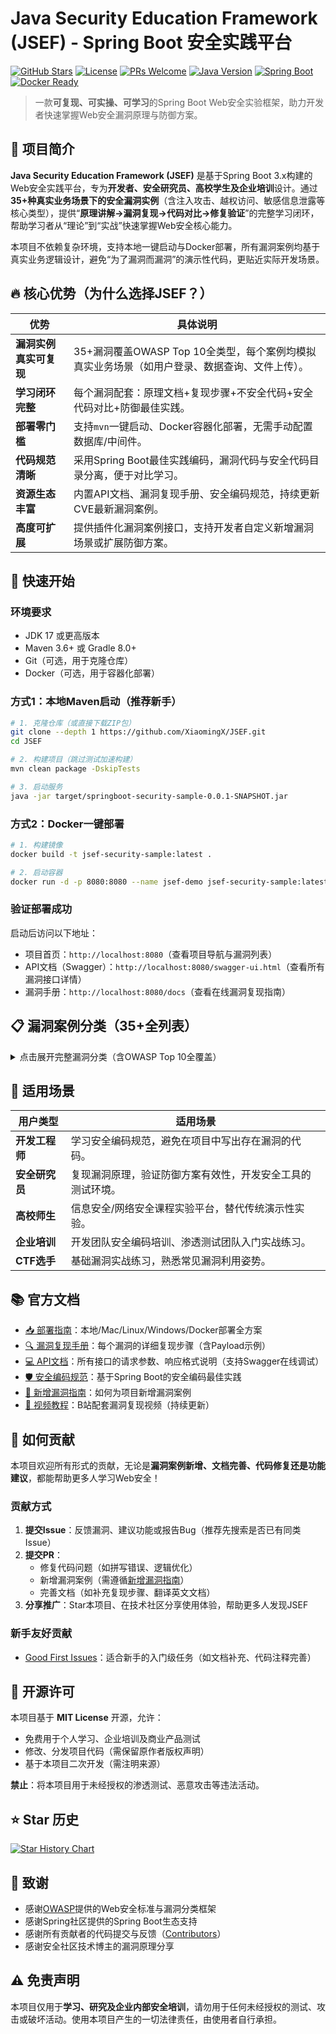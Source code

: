 # Java Security Education Framework (JSEF) - Spring Boot 安全实践平台
[![GitHub Stars](https://img.shields.io/github/stars/XiaomingX/JSEF?style=social&label=Star%20This%20Repo)](https://github.com/XiaomingX/JSEF)
[![License](https://img.shields.io/badge/License-MIT-green.svg)](LICENSE)
[![PRs Welcome](https://img.shields.io/badge/PRs-Welcome-brightgreen.svg)](CONTRIBUTING.md)
[![Java Version](https://img.shields.io/badge/Java-17%2B-blue.svg)](https://www.oracle.com/java/technologies/downloads/#java17)
[![Spring Boot](https://img.shields.io/badge/Spring%20Boot-3.x-orange.svg)](https://spring.io/projects/spring-boot)
[![Docker Ready](https://img.shields.io/badge/Docker-Supported-blue.svg)](docs/docker-deployment.md)

> 一款**可复现、可实操、可学习**的Spring Boot Web安全实验框架，助力开发者快速掌握Web安全漏洞原理与防御方案。


## 📖 项目简介
**Java Security Education Framework (JSEF)** 是基于Spring Boot 3.x构建的Web安全实践平台，专为**开发者、安全研究员、高校学生及企业培训**设计。通过**35+种真实业务场景下的安全漏洞实例**（含注入攻击、越权访问、敏感信息泄露等核心类型），提供“**原理讲解→漏洞复现→代码对比→修复验证**”的完整学习闭环，帮助学习者从“理论”到“实战”快速掌握Web安全核心能力。

本项目不依赖复杂环境，支持本地一键启动与Docker部署，所有漏洞案例均基于真实业务逻辑设计，避免“为了漏洞而漏洞”的演示性代码，更贴近实际开发场景。


## 🔥 核心优势（为什么选择JSEF？）
| 优势                | 具体说明                                                                 |
|---------------------|--------------------------------------------------------------------------|
| **漏洞实例真实可复现** | 35+漏洞覆盖OWASP Top 10全类型，每个案例均模拟真实业务场景（如用户登录、数据查询、文件上传）。 |
| **学习闭环完整**     | 每个漏洞配套：原理文档+复现步骤+不安全代码+安全代码对比+防御最佳实践。         |
| **部署零门槛**       | 支持`mvn`一键启动、Docker容器化部署，无需手动配置数据库/中间件。             |
| **代码规范清晰**     | 采用Spring Boot最佳实践编码，漏洞代码与安全代码目录分离，便于对比学习。       |
| **资源生态丰富**     | 内置API文档、漏洞复现手册、安全编码规范，持续更新CVE最新漏洞案例。           |
| **高度可扩展**       | 提供插件化漏洞案例接口，支持开发者自定义新增漏洞场景或扩展防御方案。         |


## 🚀 快速开始
### 环境要求
- JDK 17 或更高版本
- Maven 3.6+ 或 Gradle 8.0+
- Git（可选，用于克隆仓库）
- Docker（可选，用于容器化部署）

### 方式1：本地Maven启动（推荐新手）
```bash
# 1. 克隆仓库（或直接下载ZIP包）
git clone --depth 1 https://github.com/XiaomingX/JSEF.git
cd JSEF

# 2. 构建项目（跳过测试加速构建）
mvn clean package -DskipTests

# 3. 启动服务
java -jar target/springboot-security-sample-0.0.1-SNAPSHOT.jar
```

### 方式2：Docker一键部署
```bash
# 1. 构建镜像
docker build -t jsef-security-sample:latest .

# 2. 启动容器
docker run -d -p 8080:8080 --name jsef-demo jsef-security-sample:latest
```

### 验证部署成功
启动后访问以下地址：
- 项目首页：`http://localhost:8080`（查看项目导航与漏洞列表）
- API文档（Swagger）：`http://localhost:8080/swagger-ui.html`（查看所有漏洞接口详情）
- 漏洞手册：`http://localhost:8080/docs`（查看在线漏洞复现指南）


## 📋 漏洞案例分类（35+全列表）
<details>
<summary>点击展开完整漏洞分类（含OWASP Top 10全覆盖）</summary>

### 1. 注入类漏洞（Injection）
- SQL注入：基础拼接注入、报错注入、盲注、预编译对比实例
- 命令注入：Runtime.exec()滥用、ProcessBuilder注入场景
- 模板注入：FreeMarker/Thymeleaf/Velocity注入案例
- SPEL注入：Spring表达式注入漏洞与防御
- XSS：反射型XSS、存储型XSS、DOM型XSS（含CSP防御演示）
- LDAP注入：目录服务查询注入场景与防御
- XML外部实体（XXE）：XML解析器配置不当导致的信息泄露

### 2. 认证与授权漏洞（Broken Authentication）
- 身份认证绕过：Cookie伪造、Session固定攻击
- 越权访问：水平越权（用户间数据访问）、垂直越权（低权限访问管理员接口）
- 弱口令风险：明文密码验证、密码复杂度绕过
- JWT漏洞：签名绕过、过期时间篡改、密钥泄露
- 会话管理缺陷：会话超时设置不当、会话ID暴露

### 3. 敏感信息泄露（Sensitive Data Exposure）
- 明文传输：HTTP未加密导致Cookie/Token泄露
- 错误页面泄露：堆栈信息暴露、配置信息泄露
- 日志泄露：敏感数据（手机号、身份证）明文打印日志
- 第三方依赖泄露：依赖组件版本暴露（含CVE-2023-20860等案例）
- 密码存储不当：明文存储、弱哈希算法（MD5/SHA1）使用

### 4. 不安全的配置（Security Misconfiguration）
- 默认密码风险：管理员默认密码未修改
- 不安全HTTP方法：允许PUT/DELETE方法未授权访问
- CORS配置不当：跨域资源共享权限过度开放
- 缓存机制漏洞：敏感页面被缓存导致信息泄露
- 安全响应头缺失：缺失CSP、X-Frame-Options等防护头

### 5. 其他高危漏洞
- 文件上传漏洞：后缀名绕过、MIME类型伪造、文件内容解析漏洞
- 路径遍历：目录穿越读取系统文件（如/etc/passwd）
- 反序列化漏洞：Jackson/Gson反序列化远程代码执行
- 依赖混淆：供应链攻击演示（含依赖劫持案例）
- 服务器端请求伪造（SSRF）：内部服务访问与数据窃取
- 反序列化漏洞：Java序列化/反序列化机制滥用
</details>


## 🎯 适用场景
| 用户类型               | 适用场景                                                                 |
|------------------------|--------------------------------------------------------------------------|
| **开发工程师**         | 学习安全编码规范，避免在项目中写出存在漏洞的代码。                         |
| **安全研究员**         | 复现漏洞原理，验证防御方案有效性，开发安全工具的测试环境。                 |
| **高校师生**           | 信息安全/网络安全课程实验平台，替代传统演示性实验。                       |
| **企业培训**           | 开发团队安全编码培训、渗透测试团队入门实战练习。                           |
| **CTF选手**            | 基础漏洞实战练习，熟悉常见漏洞利用姿势。                                   |


## 📚 官方文档
- [📥 部署指南](docs/deployment.md)：本地/Mac/Linux/Windows/Docker部署全方案
- [🔍 漏洞复现手册](docs/vulnerability-guide.md)：每个漏洞的详细复现步骤（含Payload示例）
- [💻 API文档](docs/api-reference.md)：所有接口的请求参数、响应格式说明（支持Swagger在线调试）
- [🛡️ 安全编码规范](docs/secure-coding-guide.md)：基于Spring Boot的安全编码最佳实践
- [📌 新增漏洞指南](docs/contribute-vulnerability.md)：如何为项目新增漏洞案例
- [🎥 视频教程](https://github.com/XiaomingX/JSEF/wiki/Video-Tutorials)：B站配套漏洞复现视频（持续更新）


## 🤝 如何贡献
本项目欢迎所有形式的贡献，无论是**漏洞案例新增、文档完善、代码修复还是功能建议**，都能帮助更多人学习Web安全！

### 贡献方式
1. **提交Issue**：反馈漏洞、建议功能或报告Bug（推荐先搜索是否已有同类Issue）
2. **提交PR**：
   - 修复代码问题（如拼写错误、逻辑优化）
   - 新增漏洞案例（需遵循[新增漏洞指南](docs/contribute-vulnerability.md)）
   - 完善文档（如补充复现步骤、翻译英文文档）
3. **分享推广**：Star本项目、在技术社区分享使用体验，帮助更多人发现JSEF

### 新手友好贡献
- [Good First Issues](https://github.com/XiaomingX/JSEF/issues?q=is%3Aopen+is%3Aissue+label%3A%22good+first+issue%22)：适合新手的入门级任务（如文档补充、代码注释完善）


## 📄 开源许可
本项目基于 **MIT License** 开源，允许：
- 免费用于个人学习、企业培训及商业产品测试
- 修改、分发项目代码（需保留原作者版权声明）
- 基于本项目二次开发（需注明来源）

**禁止**：将本项目用于未经授权的渗透测试、恶意攻击等违法活动。


## ⭐ Star 历史
[![Star History Chart](https://api.star-history.com/svg?repos=XiaomingX/JSEF&type=Date)](https://star-history.com/#XiaomingX/JSEF&Date)


## 🙏 致谢
- 感谢[OWASP](https://owasp.org/)提供的Web安全标准与漏洞分类框架
- 感谢Spring社区提供的Spring Boot生态支持
- 感谢所有贡献者的代码提交与反馈（[Contributors](https://github.com/XiaomingX/JSEF/graphs/contributors)）
- 感谢安全社区技术博主的漏洞原理分享


## ⚠️ 免责声明
本项目仅用于**学习、研究及企业内部安全培训**，请勿用于任何未经授权的测试、攻击或破坏活动。使用本项目产生的一切法律责任，由使用者自行承担。
